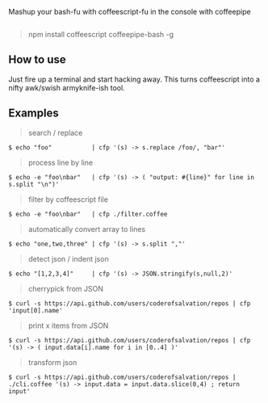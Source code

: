 Mashup your bash-fu with coffeescript-fu in the console with coffeepipe

<img alt="" src="http://coffeescript.org/documentation/images/logo.png"/>

> npm install coffeescript coffeepipe-bash -g

## How to use 

Just fire up a terminal and start hacking away.
This turns coffeescript into a nifty awk/swish armyknife-ish tool.

## Examples

> search / replace

    $ echo "foo"           | cfp '(s) -> s.replace /foo/, "bar"'

> process line by line

    $ echo -e "foo\nbar"   | cfp '(s) -> ( "output: #{line}" for line in s.split "\n")'

> filter by coffeescript file

    $ echo -e "foo\nbar"   | cfp ./filter.coffee 

> automatically convert array to lines 

    $ echo "one,two,three" | cfp '(s) -> s.split ","'

> detect json / indent json

    $ echo "[1,2,3,4]"     | cfp '(s) -> JSON.stringify(s,null,2)'

> cherrypick from JSON

    $ curl -s https://api.github.com/users/coderofsalvation/repos | cfp 'input[0].name'

> print x items from JSON

    $ curl -s https://api.github.com/users/coderofsalvation/repos | cfp '(s) -> ( input.data[i].name for i in [0..4] )'

> transform json

    $ curl -s https://api.github.com/users/coderofsalvation/repos | ./cli.coffee '(s) -> input.data = input.data.slice(0,4) ; return input'

